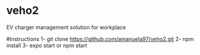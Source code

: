 # veho2
 EV charger management solution for workplace
 
 #Instructions
1- git clone https://github.com/amanuela97/veho2.git
2- npm install
3- expo start or npm start
